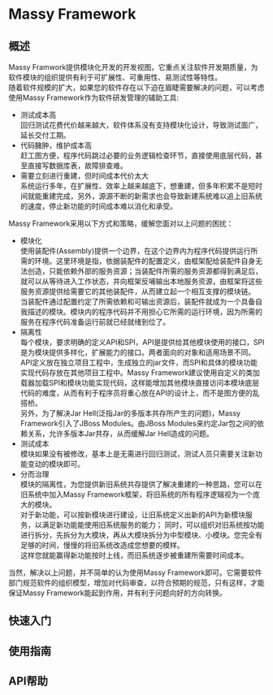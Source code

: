# Massy Framework 

## 概述
Massy Framwork提供模块化开发的开发视图，它重点关注软件开发期质量，为软件模块的组织提供有利于可扩展性、可重用性、易测试性等特性。<br>
随着软件规模的扩大，如果您的软件存在以下迫在眉睫需要解决的问题，可以考虑使用Massy Framework作为软件研发管理的辅助工具:
- 测试成本高<br>
回归测试花费代价越来越大，软件体系没有支持模块化设计，导致测试面广，延长交付工期。
- 代码臃肿，维护成本高<br>
赶工图方便，程序代码跳过必要的业务逻辑检查环节，直接使用底层代码，甚至直接写数据库表，故障排查难。
- 需要立刻进行重建，但时间成本代价太大<br>
系统运行多年，在扩展性、效率上越来越底下，想重建，但多年积累不是短时间就能重建完成，另外，源源不断的新需求也会导致新建系统难以追上旧系统的速度，停止新功能的时间成本难以消化和承受。

Massy Framework采用以下方式和策略，缓解您面对以上问题的困扰：
- 模块化<br>
使用装配件(Assembly)提供一个边界，在这个边界内为程序代码提供运行所需的环境。这里环境是指，依据装配件的配置定义，由框架配给装配件自身无法创造，只能依赖外部的服务资源；当装配件所需的服务资源都得到满足后，就可以从等待进入工作状态，并向框架反哺输出本地服务资源，由框架将这些服务资源提供给需要它的其他装配件，从而建立起一个相互支撑的模块链。<br>
当装配件通过配置约定了所需依赖和可输出资源后，装配件就成为一个具备自我描述的模块。模块内的程序代码并不用担心它所需的运行环境，因为所需的服务在程序代码准备运行前就已经就绪到位了。
- 隔离性<br>
每个模块，要求明确的定义API和SPI，API是提供给其他模块使用的接口，SPI是为模块提供多样化，扩展能力的接口。两者面向的对象和适用场景不同。<br>
API定义放在独立项目工程中，生成独立的jar文件，而SPI和具体的模块功能实现代码存放在其他项目工程中。Massy Framework建议使用自定义的类加载器加载SPI和模块功能实现代码，这样能增加其他模块直接访问本模块底层代码的难度，从而有利于程序员将重心放在API的设计上，而不是图方便的乱搭桥。<br>
另外，为了解决Jar Hell(泛指Jar的多版本共存所产生的问题)，Massy Framework引入了JBoss Modules。由JBoss Modules来约定Jar包之间的依赖关系，允许多版本Jar共存，从而缓解Jar Hell造成的问题。
- 测试成本<br>
模块如果没有被修改，基本上是无需进行回归测试，测试人员只需要关注新功能变动的模块即可。
- 分而治理<br>
模块的隔离性，为您提供新旧系统共存提供了解决重建的一种思路，您可以在旧系统中加入Massy Framework框架，将旧系统的所有程序逻辑视为一个庞大的模块。<br>
对于新功能，可以按新模块进行建设，让旧系统定义出新的API为新模块服务，以满足新功能能使用旧系统服务的能力；
同时，可以组织对旧系统按功能进行拆分，先拆分为大模块，再从大模块拆分为中型模块、小模块。您完全有足够的时间，慢慢的将旧系统改造成您想要的模样。<br>
这样您就能赢得新功能按时上线，而旧系统逐步被重建所需要时间成本。

当然，解决以上问题，并不简单的认为使用Massy Framework即可。它需要软件部门规范软件的组织模型，增加对代码审查，以符合预期的规范，只有这样，才能保证Massy Framework能起到作用，并有利于问题向好的方向转换。

## 快速入门
## 使用指南
## API帮助

